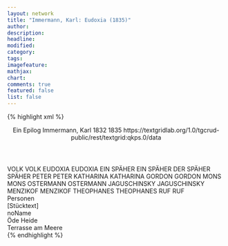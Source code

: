 ```yaml
---
layout: network
title: "Immermann, Karl: Eudoxia (1835)"
author:
description:
headline:
modified:
category:
tags:
imagefeature:
mathjax:
chart:
comments: true
featured: false
list: false
---
```

{% highlight xml %}
<?xml-model href="https://raw.githubusercontent.com/DLiNa/project/master/rules/lina.rnc"?><?xml-model href="https://raw.githubusercontent.com/DLiNa/project/master/rules/lina.sch"?>
<play xmlns="http://lina.digital">
  <header>
    <title>Eudoxia</title>
    <subtitle>Ein Epilog</subtitle>
    <genretitle/>
    <author>Immermann, Karl</author>
    <date type="print" when="1832">1832</date>
    <date type="premiere" when="1835">1835</date>
    <date type="written"/>
    <source>https://textgridlab.org/1.0/tgcrud-public/rest/textgrid:qkps.0/data</source>
  </header>
  <personae>
    <character>
      <name>VOLK</name>
      <alias xml:id="volk">
        <name>VOLK</name>
      </alias>
    </character>
    <character>
      <name>EUDOXIA</name>
      <alias xml:id="eudoxia">
        <name>EUDOXIA</name>
      </alias>
    </character>
    <character>
      <name>EIN SPÄHER</name>
      <alias xml:id="ein_späher">
        <name>EIN SPÄHER</name>
      </alias>
      <alias xml:id="der_späher">
        <name>DER SPÄHER</name>
      </alias>
      <alias xml:id="späher">
        <name>SPÄHER</name>
      </alias>
    </character>
    <character>
      <name>PETER</name>
      <alias xml:id="peter">
        <name>PETER</name>
      </alias>
    </character>
    <character>
      <name>KATHARINA</name>
      <alias xml:id="katharina">
        <name>KATHARINA</name>
      </alias>
    </character>
    <character>
      <name>GORDON</name>
      <alias xml:id="gordon">
        <name>GORDON</name>
      </alias>
    </character>
    <character>
      <name>MONS</name>
      <alias xml:id="mons">
        <name>MONS</name>
      </alias>
    </character>
    <character>
      <name>OSTERMANN</name>
      <alias xml:id="ostermann">
        <name>OSTERMANN</name>
      </alias>
    </character>
    <character>
      <name>JAGUSCHINSKY</name>
      <alias xml:id="jaguschinsky">
        <name>JAGUSCHINSKY</name>
      </alias>
    </character>
    <character>
      <name>MENZIKOF</name>
      <alias xml:id="menzikof">
        <name>MENZIKOF</name>
      </alias>
    </character>
    <character>
      <name>THEOPHANES</name>
      <alias xml:id="theophanes">
        <name>THEOPHANES</name>
      </alias>
    </character>
    <character>
      <name>RUF</name>
      <alias xml:id="ruf">
        <name>RUF</name>
      </alias>
    </character>
  </personae>
  <text>
    <div>
      <head>Personen</head>
    </div>
    <div>
      <head>[Stücktext]</head>
      <div>
        <head>noName</head>
        <div>
          <head>Öde Heide</head>
          <sp who="#volk">
            <amount n="8" unit="speech_acts"/>
            <amount n="235" unit="words"/>
            <amount n="35" unit="lines"/>
            <amount n="1445" unit="chars"/>
          </sp>
          <sp who="#eudoxia">
            <amount n="34" unit="speech_acts"/>
            <amount n="910" unit="words"/>
            <amount n="103" unit="lines"/>
            <amount n="5213" unit="chars"/>
          </sp>
          <sp who="#ein_späher">
            <amount n="1" unit="speech_acts"/>
            <amount n="90" unit="words"/>
            <amount n="11" unit="lines"/>
            <amount n="560" unit="chars"/>
          </sp>
          <sp who="#peter">
            <amount n="73" unit="speech_acts"/>
            <amount n="1987" unit="words"/>
            <amount n="264" unit="lines"/>
            <amount n="11651" unit="chars"/>
          </sp>
          <sp who="#katharina">
            <amount n="22" unit="speech_acts"/>
            <amount n="668" unit="words"/>
            <amount n="91" unit="lines"/>
            <amount n="3995" unit="chars"/>
          </sp>
          <sp who="#gordon">
            <amount n="29" unit="speech_acts"/>
            <amount n="737" unit="words"/>
            <amount n="86" unit="lines"/>
            <amount n="4275" unit="chars"/>
          </sp>
          <sp who="#der_späher">
            <amount n="1" unit="speech_acts"/>
            <amount n="74" unit="words"/>
            <amount n="10" unit="lines"/>
            <amount n="425" unit="chars"/>
          </sp>
          <sp who="#späher">
            <amount n="6" unit="speech_acts"/>
            <amount n="172" unit="words"/>
            <amount n="24" unit="lines"/>
            <amount n="1054" unit="chars"/>
          </sp>
          <sp who="#mons">
            <amount n="6" unit="speech_acts"/>
            <amount n="172" unit="words"/>
            <amount n="23" unit="lines"/>
            <amount n="973" unit="chars"/>
          </sp>
        </div>
        <div>
          <head>Terrasse am Meere</head>
          <sp who="#ostermann">
            <amount n="26" unit="speech_acts"/>
            <amount n="673" unit="words"/>
            <amount n="91" unit="lines"/>
            <amount n="4016" unit="chars"/>
          </sp>
          <sp who="#jaguschinsky">
            <amount n="21" unit="speech_acts"/>
            <amount n="383" unit="words"/>
            <amount n="53" unit="lines"/>
            <amount n="2180" unit="chars"/>
          </sp>
          <sp who="#menzikof">
            <amount n="12" unit="speech_acts"/>
            <amount n="227" unit="words"/>
            <amount n="28" unit="lines"/>
            <amount n="1322" unit="chars"/>
          </sp>
          <sp who="#theophanes">
            <amount n="8" unit="speech_acts"/>
            <amount n="136" unit="words"/>
            <amount n="17" unit="lines"/>
            <amount n="757" unit="chars"/>
          </sp>
          <sp who="#peter">
            <amount n="8" unit="speech_acts"/>
            <amount n="369" unit="words"/>
            <amount n="49" unit="lines"/>
            <amount n="2126" unit="chars"/>
          </sp>
          <sp who="#gordon">
            <amount n="10" unit="speech_acts"/>
            <amount n="208" unit="words"/>
            <amount n="25" unit="lines"/>
            <amount n="1080" unit="chars"/>
          </sp>
          <sp who="#ruf">
            <amount n="2" unit="speech_acts"/>
            <amount n="14" unit="words"/>
            <amount n="3" unit="lines"/>
            <amount n="92" unit="chars"/>
          </sp>
        </div>
      </div>
    </div>
  </text>
</play>
{% endhighlight %}